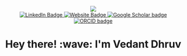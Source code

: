 
<div id="header" align="center">
  <img src="https://github.com/user-attachments/assets/0f9784b4-b550-494a-9e31-d8aa04361cb7"/>

  <div id="badges">
    <a href="[your-linkedin-URL](https://www.linkedin.com/in/vedant-dhruv-8428552b9/)">
      <img src="https://img.shields.io/badge/LinkedIn-blue?style=for-the-badge&logo=linkedin&logoColor=white" alt="LinkedIn Badge"/>
    </a>
    <a href="https://vedantdhruv96.github.io/">
      <img src="https://img.shields.io/badge/website-000000?style=for-the-badge&logo=About.me&logoColor=white" alt="Website Badge"/>
    </a>
    <a href="https://scholar.google.com/citations?user=Ghz0ZWoAAAAJ&hl=en">
      <img src="https://img.shields.io/badge/Google_Scholar-4285F4?style=for-the-badge&logo=google-scholar&logoColor=white" alt="Google Scholar badge"/>
    </a>
     <a href="https://orcid.org/0000-0001-6765-877X">
      <img src="https://img.shields.io/badge/orcid-A6CE39?style=for-the-badge&logo=orcid&logoColor=white" alt="ORCID badge"/>
    </a>
  </div>

  <img src="https://komarev.com/ghpvc/?username=vedantdhruv96&style=flat-square&color=blue" alt=""/>

  <h1>
    Hey there! :wave: I'm Vedant Dhruv
  </h1>
</div>

<!--
**vedantdhruv96/vedantdhruv96** is a ✨ _special_ ✨ repository because its `README.md` (this file) appears on your GitHub profile.

Here are some ideas to get you started:

- 🔭 I’m currently working on ...
- 🌱 I’m currently learning ...
- 👯 I’m looking to collaborate on ...
- 🤔 I’m looking for help with ...
- 💬 Ask me about ...
- 📫 How to reach me: ...
- 😄 Pronouns: ...
- ⚡ Fun fact: ...
-->

